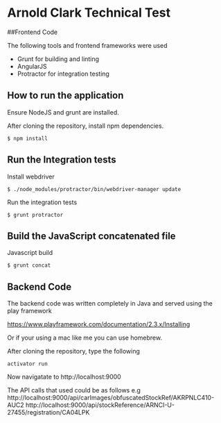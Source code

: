 # Arnold Clark Technical Test

##Frontend Code

The following tools and frontend frameworks were used

- Grunt for building and linting
- AngularJS
- Protractor for integration testing

## How to run the application

Ensure NodeJS and grunt are installed.

After cloning the repository, install npm dependencies.

    $ npm install

## Run the Integration tests

Install webdriver

    $ ./node_modules/protractor/bin/webdriver-manager update

Run the integration tests

    $ grunt protractor

## Build the JavaScript concatenated file

Javascript build

    $ grunt concat

## Backend Code
The backend code was written completely in Java and served using the play framework

https://www.playframework.com/documentation/2.3.x/Installing

Or if your using a mac like me you can use homebrew.

After cloning the repository, type the following

    activator run

Now navigatate to http://localhost:9000

The API calls that used could be as follows e.g
http://localhost:9000/api/carImages/obfuscatedStockRef/AKRPNLC410-AUC2
http://localhost:9000/api/stockReference/ARNCI-U-27455/registration/CA04LPK
